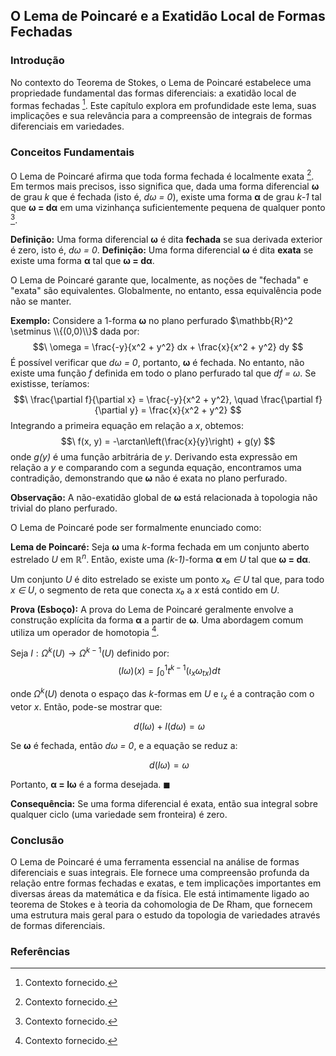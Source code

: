 ## O Lema de Poincaré e a Exatidão Local de Formas Fechadas

### Introdução
No contexto do Teorema de Stokes, o Lema de Poincaré estabelece uma propriedade fundamental das formas diferenciais: a exatidão local de formas fechadas [^1]. Este capítulo explora em profundidade este lema, suas implicações e sua relevância para a compreensão de integrais de formas diferenciais em variedades.

### Conceitos Fundamentais
O Lema de Poincaré afirma que toda forma fechada é localmente exata [^1]. Em termos mais precisos, isso significa que, dada uma forma diferencial **ω** de grau *k* que é fechada (isto é, *dω = 0*), existe uma forma **α** de grau *k-1* tal que **ω = dα** em uma vizinhança suficientemente pequena de qualquer ponto [^1].

**Definição:** Uma forma diferencial **ω** é dita **fechada** se sua derivada exterior é zero, isto é, *dω = 0*.
**Definição:** Uma forma diferencial **ω** é dita **exata** se existe uma forma **α** tal que **ω = dα**.

O Lema de Poincaré garante que, localmente, as noções de "fechada" e "exata" são equivalentes. Globalmente, no entanto, essa equivalência pode não se manter.

**Exemplo:** Considere a 1-forma **ω** no plano perfurado $\mathbb{R}^2 \setminus \\{(0,0)\\}$ dada por:
$$\
\omega = \frac{-y}{x^2 + y^2} dx + \frac{x}{x^2 + y^2} dy
$$
É possível verificar que *dω = 0*, portanto, **ω** é fechada. No entanto, não existe uma função *f* definida em todo o plano perfurado tal que *df = ω*. Se existisse, teríamos:
$$\
\frac{\partial f}{\partial x} = \frac{-y}{x^2 + y^2}, \quad \frac{\partial f}{\partial y} = \frac{x}{x^2 + y^2}
$$
Integrando a primeira equação em relação a *x*, obtemos:
$$\
f(x, y) = -\arctan\left(\frac{x}{y}\right) + g(y)
$$
onde *g(y)* é uma função arbitrária de *y*. Derivando esta expressão em relação a *y* e comparando com a segunda equação, encontramos uma contradição, demonstrando que **ω** não é exata no plano perfurado.

**Observação:** A não-exatidão global de **ω** está relacionada à topologia não trivial do plano perfurado.

O Lema de Poincaré pode ser formalmente enunciado como:

**Lema de Poincaré:** Seja **ω** uma *k*-forma fechada em um conjunto aberto estrelado *U* em $\mathbb{R}^n$. Então, existe uma *(k-1)*-forma **α** em *U* tal que **ω = dα**.

Um conjunto *U* é dito estrelado se existe um ponto *x₀ ∈ U* tal que, para todo *x ∈ U*, o segmento de reta que conecta *x₀* a *x* está contido em *U*.

**Prova (Esboço):** A prova do Lema de Poincaré geralmente envolve a construção explícita da forma **α** a partir de **ω**. Uma abordagem comum utiliza um operador de homotopia [^1].

Seja $I: \Omega^k(U) \to \Omega^{k-1}(U)$ definido por:
$$\
(I\omega)(x) = \int_0^1 t^{k-1} (\iota_x \omega_{tx}) dt
$$

onde $\Omega^k(U)$ denota o espaço das *k*-formas em *U* e $\iota_x$ é a contração com o vetor *x*. Então, pode-se mostrar que:

$$\
d(I\omega) + I(d\omega) = \omega
$$

Se **ω** é fechada, então *dω = 0*, e a equação se reduz a:

$$\
d(I\omega) = \omega
$$

Portanto, **α = Iω** é a forma desejada. $\blacksquare$

**Consequência:** Se uma forma diferencial é exata, então sua integral sobre qualquer ciclo (uma variedade sem fronteira) é zero.

### Conclusão
O Lema de Poincaré é uma ferramenta essencial na análise de formas diferenciais e suas integrais. Ele fornece uma compreensão profunda da relação entre formas fechadas e exatas, e tem implicações importantes em diversas áreas da matemática e da física. Ele está intimamente ligado ao teorema de Stokes e à teoria da cohomologia de De Rham, que fornecem uma estrutura mais geral para o estudo da topologia de variedades através de formas diferenciais.

### Referências
[^1]: Contexto fornecido.
<!-- END -->